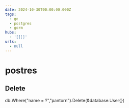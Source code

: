 ```yaml
---
date: 2024-10-30T00:00:00.000Z
tags:
  - go
  - postgres
  - gorm
hubs:
  - '[[]]'
urls:
  - null
---
```

# postres

## Delete

db.Where("name = ?","pantorn").Delete(&database.User{})
